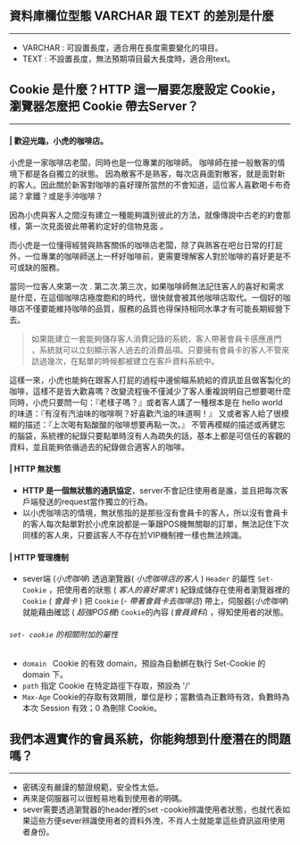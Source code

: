 

## 資料庫欄位型態 VARCHAR 跟 TEXT 的差別是什麼
---
- VARCHAR : 可設置長度，適合用在長度需要變化的項目。
- TEXT : 不設置長度，無法預期項目最大長度時，適合用text。

## Cookie 是什麼？HTTP 這一層要怎麼設定 Cookie，瀏覽器怎麼把 Cookie 帶去Server？
---
#### | 歡迎光臨，小虎的咖啡店。

小虎是一家咖啡店老闆，同時也是一位專業的咖啡師。
咖啡師在接一般散客的情境下都是各自獨立的狀態。 因為散客不是熟客，每次店員面對散客，就是面對新的客人。因此關於新客對咖啡的喜好理所當然的不會知道，這位客人喜歡喝卡布奇諾？拿鐵？或是手沖咖啡？  

因為小虎與客人之間沒有建立一種能夠識別彼此的方法，就像傳說中古老的約會那樣，第一次見面彼此帶著約定好的信物見面 。

而小虎是一位懂得經營與熟客關係的咖啡店老闆，除了與熟客在吧台日常的打屁外，一位專業的咖啡師送上一杯好咖啡前，更需要理解客人對於咖啡的喜好更是不可或缺的服務。

當同一位客人來第一次 . 第二次.第三次，如果咖啡師無法記住客人的喜好和需求是什麼，在這個咖啡店極度飽和的時代，很快就會被其他咖啡店取代。一個好的咖啡店不僅要能維持咖啡的品質，服務的品質也得保持相同水準才有可能長期經營下去。

 > 如果能建立一套能夠儲存客人消費記錄的系統，客人帶著會員卡感應進門 ，系統就可以立刻顯示客人過去的消費品項。只要擁有會員卡的客人不管來訪過幾次，在點單的時候都被建立在客戶資料系統中。

這樣一來，小虎也能夠在跟客人打屁的過程中邊偷瞄系統給的資訊並且做客製化的咖啡，這樣不是皆大歡喜嗎？改變流程後不僅減少了客人重複說明自己想要喝什麼同時，小虎只要問一句：『老樣子嗎？』或者客人講了一種根本是在 hello world 的味道：『有沒有汽油味的咖啡啊？好喜歡汽油的味道啊！』 又或者客人給了很模糊的描述：『上次喝有點酸酸的咖啡想要再點一次。』 不管再模糊的描述或再健忘的腦袋，系統裡的紀錄只要點單時沒有人為疏失的話，基本上都是可信任的客觀的資料，並且能夠依循過去的紀錄做合適客人的咖啡。

 
 ####  | HTTP 無狀態

  - **HTTP 是一個無狀態的通訊協定**，server不會記住使用者是誰，並且把每次客戶端發送的request當作獨立的行為。
  - 以小虎咖啡店的情境，無狀態指的是那些沒有會員卡的客人，所以沒有會員卡的客人每次點單對於小虎來說都是一筆跟POS機無關聯的訂單，無法記住下次同樣的客人來，只要該客人不存在於VIP機制裡一樣也無法辨識。


####  | HTTP 管理機制 
- sever端 (*小虎咖啡*) 透過瀏覽器( *小虎咖啡店的客人* ) `Header` 的屬性 `Set-Cookie` ，把使用者的狀態 ( *客人的喜好需求* ) 紀錄成儲存在使用者瀏覽器裡的 `Cookie` ( *會員卡* ) 把 `Cookie` (- *帶著會員卡去咖啡店*) 帶上，伺服器(*小虎咖啡*) 就能藉由確認 ( *超強POS機*) `Cookie`的內容 (*會員資料*) ，得知使用者的狀態。

###### `set- cookie`  的相關附加的屬性
- `domain ` Cookie 的有效 domain，預設為自動綁在執行 Set-Cookie 的 domain 下。
- `path` 指定 Cookie 在特定路徑下存取，預設為 '/' 
- `Max-Age` Cookie的存取有效期限，單位是秒；當數值為正數時有效，負數時為本次 Session 有效；0 為刪除 Cookie。

## 我們本週實作的會員系統，你能夠想到什麼潛在的問題嗎？
---
- 密碼沒有嚴謹的驗證規範，安全性太低。
- 再來是伺服器可以很輕易地看到使用者的明碼。
- sever需要透過瀏覽器的header裡的set -cookie辨識使用者狀態，也就代表如果這些方便sever辨識使用者的資料外洩，不肖人士就能拿這些資訊盜用使用者身份。
